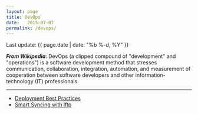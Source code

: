 ```yaml
---
layout: page
title: DevOps
date:   2015-07-07
permalink: /devops/
---
```

<p>Last update: {{ page.date | date: "%b %-d, %Y" }}</p>

***From Wikipedia***: DevOps (a clipped compound of "development" and "operations") is a software development method that stresses communication, collaboration, integration, automation, and measurement of cooperation between software developers and other information-technology (IT) professionals.

---
- [Deployment Best Practices](/deployment)
- [Smart Syncing with lftp](/lftp)
